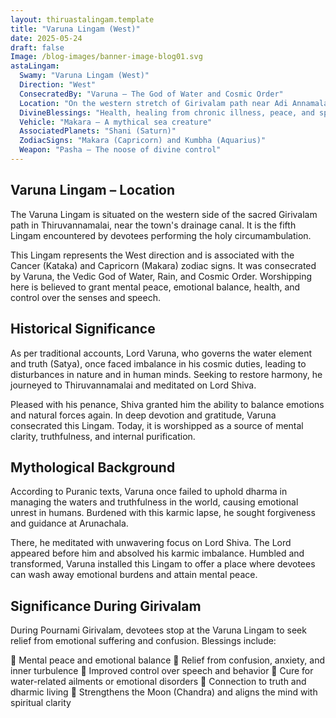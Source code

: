 ```yaml
---
layout: thiruastalingam.template
title: "Varuna Lingam (West)"
date: 2025-05-24
draft: false
Image: /blog-images/banner-image-blog01.svg
astaLingam:
  Swamy: "Varuna Lingam (West)"
  Direction: "West"
  ConsecratedBy: "Varuna – The God of Water and Cosmic Order"
  Location: "On the western stretch of Girivalam path near Adi Annamalai"
  DivineBlessings: "Health, healing from chronic illness, peace, and spiritual cleansing"
  Vehicle: "Makara – A mythical sea creature"
  AssociatedPlanets: "Shani (Saturn)"
  ZodiacSigns: "Makara (Capricorn) and Kumbha (Aquarius)"
  Weapon: "Pasha – The noose of divine control"
---
```


## Varuna Lingam – Location

The Varuna Lingam is situated on the western side of the sacred Girivalam path in Thiruvannamalai, near the town's drainage canal. It is the fifth Lingam encountered by devotees performing the holy circumambulation.

This Lingam represents the West direction and is associated with the Cancer (Kataka) and Capricorn (Makara) zodiac signs. It was consecrated by Varuna, the Vedic God of Water, Rain, and Cosmic Order. Worshipping here is believed to grant mental peace, emotional balance, health, and control over the senses and speech.

## Historical Significance

As per traditional accounts, Lord Varuna, who governs the water element and truth (Satya), once faced imbalance in his cosmic duties, leading to disturbances in nature and in human minds. Seeking to restore harmony, he journeyed to Thiruvannamalai and meditated on Lord Shiva.

Pleased with his penance, Shiva granted him the ability to balance emotions and natural forces again. In deep devotion and gratitude, Varuna consecrated this Lingam. Today, it is worshipped as a source of mental clarity, truthfulness, and internal purification.

## Mythological Background

According to Puranic texts, Varuna once failed to uphold dharma in managing the waters and truthfulness in the world, causing emotional unrest in humans. Burdened with this karmic lapse, he sought forgiveness and guidance at Arunachala.

There, he meditated with unwavering focus on Lord Shiva. The Lord appeared before him and absolved his karmic imbalance. Humbled and transformed, Varuna installed this Lingam to offer a place where devotees can wash away emotional burdens and attain mental peace.

## Significance During Girivalam

During Pournami Girivalam, devotees stop at the Varuna Lingam to seek relief from emotional suffering and confusion. Blessings include:

🙏 Mental peace and emotional balance
🙏 Relief from confusion, anxiety, and inner turbulence
🙏 Improved control over speech and behavior
🙏 Cure for water-related ailments or emotional disorders
🙏 Connection to truth and dharmic living
🙏 Strengthens the Moon (Chandra) and aligns the mind with spiritual clarity